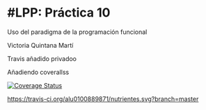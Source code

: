 #LPP: Práctica 10
================

Uso del paradigma de la programación funcional

Victoria Quintana Martí

Travis añadido privadoo

Añadiendo coverallss

[![Coverage Status](https://coveralls.io/repos/github/alu0100889871/nutrientes/badge.svg?branch=master)](https://coveralls.io/github/alu0100889871/nutrientes?branch=master)

https://travis-ci.org/alu0100889871/nutrientes.svg?branch=master

